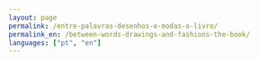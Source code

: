 ```yaml
---
layout: page
permalink: /entre-palavras-desenhos-e-modas-o-livro/
permalink_en: /between-words-drawings-and-fashions-the-book/
languages: ["pt", "en"]
---
```

